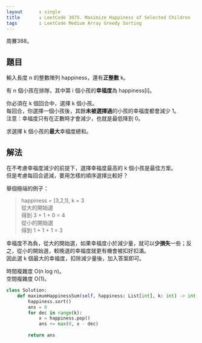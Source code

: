 ```yaml
---
layout      : single
title       : LeetCode 3075. Maximize Happiness of Selected Children
tags        : LeetCode Medium Array Greedy Sorting
---
```

周賽388。

## 題目

輸入長度 n 的整數陣列 happiness，還有**正整數** k。  

有 n 個小孩在排隊，其中第 i 個小孩的**幸福度**為 happiness[i]。  

你必須在 k 個回合中，選擇 k 個小孩。  
每回合，你選擇一個小孩後，其餘**未被選擇過**的小孩的幸福度都會減少 1。  
注意：幸福度只有在正數時才會減少，也就是最低降到 0。  

求選擇 k 個小孩的**最大**幸福度總和。  

## 解法

在不考慮幸福度減少的前提下，選擇幸福度最高的 k 個小孩是最佳方案。  
但是考慮每回合遞減，要用怎樣的順序選擇比較好？  

舉個極端的例子：  
> happiness = [3,2,1], k = 3  
> 從大的開始選  
> 得到 3 + 1 + 0 = 4  
> 從小的開始選  
> 得到 1 + 1 + 1 = 3  

幸福度不為負，從大的開始選，如果幸福度小於減少量，就可以**少損失**一些；反之，從小的開始選，較晚選的幸福度就更有機會被扣好扣滿。  
因此選 k 個最大的幸福度，扣除減少量後，加入答案即可。  

時間複雜度 O(n log n)。  
空間複雜度 O(1)。  

```python
class Solution:
    def maximumHappinessSum(self, happiness: List[int], k: int) -> int:
        happiness.sort()
        ans = 0
        for dec in range(k):
            x = happiness.pop()
            ans += max(0, x - dec)
            
        return ans
```
